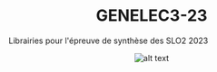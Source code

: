 <h1 align="center">GENELEC3-23</h1>

Librairies pour l'épreuve de synthèse des SLO2 2023

<p align="center">
  <img src="https://www.geso.ch/wp-content/uploads/2016/12/Logo-ETML-new-2021.jpg" alt="alt text" />
</p>
